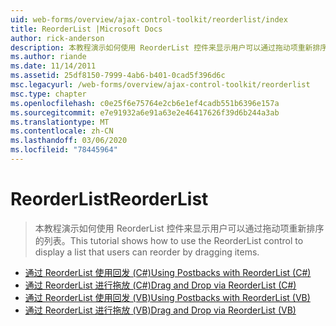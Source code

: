 ```yaml
---
uid: web-forms/overview/ajax-control-toolkit/reorderlist/index
title: ReorderList |Microsoft Docs
author: rick-anderson
description: 本教程演示如何使用 ReorderList 控件来显示用户可以通过拖动项重新排序的列表。
ms.author: riande
ms.date: 11/14/2011
ms.assetid: 25df8150-7999-4ab6-b401-0cad5f396d6c
msc.legacyurl: /web-forms/overview/ajax-control-toolkit/reorderlist
msc.type: chapter
ms.openlocfilehash: c0e25f6e75764e2cb6e1ef4cadb551b6396e157a
ms.sourcegitcommit: e7e91932a6e91a63e2e46417626f39d6b244a3ab
ms.translationtype: MT
ms.contentlocale: zh-CN
ms.lasthandoff: 03/06/2020
ms.locfileid: "78445964"
---
```

# <a name="reorderlist"></a><span data-ttu-id="9257c-103">ReorderList</span><span class="sxs-lookup"><span data-stu-id="9257c-103">ReorderList</span></span>

> <span data-ttu-id="9257c-104">本教程演示如何使用 ReorderList 控件来显示用户可以通过拖动项重新排序的列表。</span><span class="sxs-lookup"><span data-stu-id="9257c-104">This tutorial shows how to use the ReorderList control to display a list that users can reorder by dragging items.</span></span>

- [<span data-ttu-id="9257c-105">通过 ReorderList 使用回发 (C#)</span><span class="sxs-lookup"><span data-stu-id="9257c-105">Using Postbacks with ReorderList (C#)</span></span>](using-postbacks-with-reorderlist-cs.md)
- [<span data-ttu-id="9257c-106">通过 ReorderList 进行拖放 (C#)</span><span class="sxs-lookup"><span data-stu-id="9257c-106">Drag and Drop via ReorderList (C#)</span></span>](drag-and-drop-via-reorderlist-cs.md)
- [<span data-ttu-id="9257c-107">通过 ReorderList 使用回发 (VB)</span><span class="sxs-lookup"><span data-stu-id="9257c-107">Using Postbacks with ReorderList (VB)</span></span>](using-postbacks-with-reorderlist-vb.md)
- [<span data-ttu-id="9257c-108">通过 ReorderList 进行拖放 (VB)</span><span class="sxs-lookup"><span data-stu-id="9257c-108">Drag and Drop via ReorderList (VB)</span></span>](drag-and-drop-via-reorderlist-vb.md)
